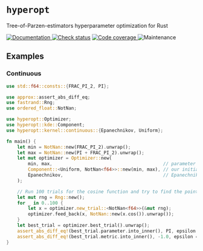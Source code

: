 # `hyperopt`

Tree-of-Parzen-estimators hyperparameter optimization for Rust

[![Documentation](https://img.shields.io/docsrs/hyperopt?style=for-the-badge)
](https://docs.rs/hyperopt)
[![Check status](https://img.shields.io/github/actions/workflow/status/eigenein/rust-hyperopt/check.yaml?style=for-the-badge)]((https://github.com/eigenein/rust-hyperopt/actions/workflows/check.yaml))
[![Code coverage](https://img.shields.io/codecov/c/github/eigenein/rust-hyperopt?style=for-the-badge)
](https://app.codecov.io/gh/eigenein/rust-hyperopt)
![Maintenance](https://img.shields.io/maintenance/yes/2024?style=for-the-badge)

## Examples

### Continuous

```rust
use std::f64::consts::{FRAC_PI_2, PI};

use approx::assert_abs_diff_eq;
use fastrand::Rng;
use ordered_float::NotNan;

use hyperopt::Optimizer;
use hyperopt::kde::Component;
use hyperopt::kernel::continuous::{Epanechnikov, Uniform};

fn main() {
    let min = NotNan::new(FRAC_PI_2).unwrap();
    let max = NotNan::new(PI + FRAC_PI_2).unwrap();
    let mut optimizer = Optimizer::new(
        min, max,                                         // parameter search range
        Component::<Uniform, NotNan<f64>>::new(min, max), // our initial guess is just as bad
        Epanechnikov,                                     // Epanechnikov kernel for the rescue 
    );

    // Run 100 trials for the cosine function and try to find the point `(π, -1)`:
    let mut rng = Rng::new();
    for _ in 0..100 {
        let x = optimizer.new_trial::<NotNan<f64>>(&mut rng);
        optimizer.feed_back(x, NotNan::new(x.cos()).unwrap());
    }
    let best_trial = optimizer.best_trial().unwrap();
    assert_abs_diff_eq!(best_trial.parameter.into_inner(), PI, epsilon = 0.25);
    assert_abs_diff_eq!(best_trial.metric.into_inner(), -1.0, epsilon = 0.05);
}
```
